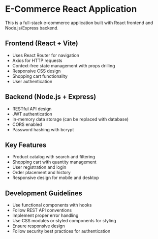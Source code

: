 <!-- Use this file to provide workspace-specific custom instructions to Copilot. For more details, visit https://code.visualstudio.com/docs/copilot/copilot-customization#_use-a-githubcopilotinstructionsmd-file -->

# E-Commerce React Application

This is a full-stack e-commerce application built with React frontend and Node.js/Express backend.

## Frontend (React + Vite)

- Uses React Router for navigation
- Axios for HTTP requests
- Context-free state management with props drilling
- Responsive CSS design
- Shopping cart functionality
- User authentication

## Backend (Node.js + Express)

- RESTful API design
- JWT authentication
- In-memory data storage (can be replaced with database)
- CORS enabled
- Password hashing with bcrypt

## Key Features

- Product catalog with search and filtering
- Shopping cart with quantity management
- User registration and login
- Order placement and history
- Responsive design for mobile and desktop

## Development Guidelines

- Use functional components with hooks
- Follow REST API conventions
- Implement proper error handling
- Use CSS modules or styled components for styling
- Ensure responsive design
- Follow security best practices for authentication
